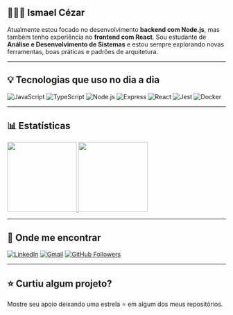 ## 👨🏻‍💻 Ismael Cézar

Atualmente estou focado no desenvolvimento **backend com Node.js**, mas também tenho experiência no **frontend com React**.
Sou estudante de **Análise e Desenvolvimento de Sistemas** e estou sempre explorando novas ferramentas, boas práticas e padrões de arquitetura.

---

## 💡 Tecnologias que uso no dia a dia

![JavaScript](https://img.shields.io/badge/-JavaScript-333333?style=flat&logo=javascript)
![TypeScript](https://img.shields.io/badge/-TypeScript-333333?style=flat&logo=typescript)
![Node.js](https://img.shields.io/badge/-Node.js-333333?style=flat&logo=node.js)
![Express](https://img.shields.io/badge/-Express-333333?style=flat&logo=express)
![React](https://img.shields.io/badge/-React-333333?style=flat&logo=react)
![Jest](https://img.shields.io/badge/-Jest-333333?style=flat&logo=jest)
![Docker](https://img.shields.io/badge/-Docker-333333?style=flat&logo=docker)


---

## 📊 Estatísticas

<a href="https://github.com/ismaelczar">
  <img height="160em" src="https://github-readme-stats.vercel.app/api/top-langs/?username=ismaelczar&theme=dracula&hide_border=true&layout=compact" />
</a>
<a href="https://github.com/ismaelczar">
  <img height="160em" src="https://nirzak-streak-stats.vercel.app/?user=ismaelczar&theme=dracula&hide_border=true" />
</a>

---

## 📲 Onde me encontrar

[![LinkedIn](https://img.shields.io/badge/-Ismael%20Cezar-blue?style=flat-square&logo=Linkedin&logoColor=white&link=https://www.linkedin.com/in/ismaelcezar/)](https://www.linkedin.com/in/ismaelcezar/)
[![Gmail](https://img.shields.io/badge/-ucez4r@gmail.com-D14836?style=flat-square&logo=Gmail&logoColor=white&link=mailto:ucez4r@gmail.com)](mailto:ucez4r@gmail.com)
[![GitHub Followers](https://img.shields.io/github/followers/ismaelczar?label=follow&style=social)](https://github.com/ismaelczar)

---

## ⭐ Curtiu algum projeto?

Mostre seu apoio deixando uma estrela ⭐ em algum dos meus repositórios. 

